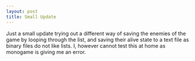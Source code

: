 ```yaml
---
layout: post
title: Small Update
---
```

Just a small update trying out a different way of saving the enemies of the game by looping through the list, and saving their alive state to a text file as binary files do not like lists. I, however cannot test this at home as monogame is giving me an error.